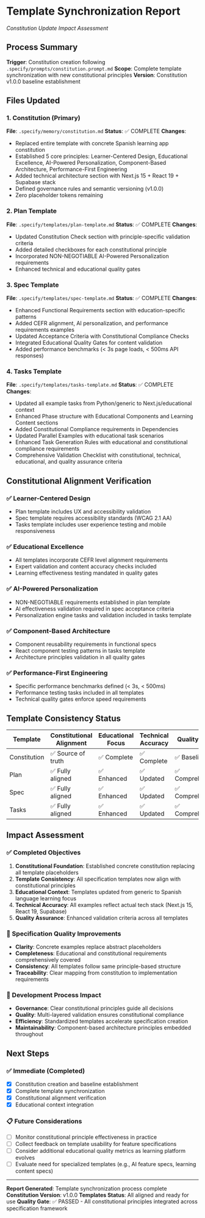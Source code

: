 # Template Synchronization Report
*Constitution Update Impact Assessment*

## Process Summary
**Trigger**: Constitution creation following `.specify/prompts/constitution.prompt.md`
**Scope**: Complete template synchronization with new constitutional principles
**Version**: Constitution v1.0.0 baseline establishment

## Files Updated

### 1. Constitution (Primary)
**File**: `.specify/memory/constitution.md`
**Status**: ✅ COMPLETE
**Changes**: 
- Replaced entire template with concrete Spanish learning app constitution
- Established 5 core principles: Learner-Centered Design, Educational Excellence, AI-Powered Personalization, Component-Based Architecture, Performance-First Engineering
- Added technical architecture section with Next.js 15 + React 19 + Supabase stack
- Defined governance rules and semantic versioning (v1.0.0)
- Zero placeholder tokens remaining

### 2. Plan Template
**File**: `.specify/templates/plan-template.md`
**Status**: ✅ COMPLETE
**Changes**:
- Updated Constitution Check section with principle-specific validation criteria
- Added detailed checkboxes for each constitutional principle
- Incorporated NON-NEGOTIABLE AI-Powered Personalization requirements
- Enhanced technical and educational quality gates

### 3. Spec Template  
**File**: `.specify/templates/spec-template.md`
**Status**: ✅ COMPLETE
**Changes**:
- Enhanced Functional Requirements section with education-specific patterns
- Added CEFR alignment, AI personalization, and performance requirements examples
- Updated Acceptance Criteria with Constitutional Compliance Checks
- Integrated Educational Quality Gates for content validation
- Added performance benchmarks (< 3s page loads, < 500ms API responses)

### 4. Tasks Template
**File**: `.specify/templates/tasks-template.md`
**Status**: ✅ COMPLETE  
**Changes**:
- Updated all example tasks from Python/generic to Next.js/educational context
- Enhanced Phase structure with Educational Components and Learning Content sections
- Added Constitutional Compliance requirements in Dependencies
- Updated Parallel Examples with educational task scenarios  
- Enhanced Task Generation Rules with educational and constitutional compliance requirements
- Comprehensive Validation Checklist with constitutional, technical, educational, and quality assurance criteria

## Constitutional Alignment Verification

### ✅ Learner-Centered Design
- Plan template includes UX and accessibility validation
- Spec template requires accessibility standards (WCAG 2.1 AA)
- Tasks template includes user experience testing and mobile responsiveness

### ✅ Educational Excellence
- All templates incorporate CEFR level alignment requirements
- Expert validation and content accuracy checks included
- Learning effectiveness testing mandated in quality gates

### ✅ AI-Powered Personalization  
- NON-NEGOTIABLE requirements established in plan template
- AI effectiveness validation required in spec acceptance criteria
- Personalization engine tasks and validation included in tasks template

### ✅ Component-Based Architecture
- Component reusability requirements in functional specs
- React component testing patterns in tasks template
- Architecture principles validation in all quality gates

### ✅ Performance-First Engineering
- Specific performance benchmarks defined (< 3s, < 500ms)
- Performance testing tasks included in all templates
- Technical quality gates enforce speed requirements

## Template Consistency Status

| Template | Constitutional Alignment | Educational Focus | Technical Accuracy | Quality Gates |
|----------|-------------------------|-------------------|-------------------|---------------|
| Constitution | ✅ Source of truth | ✅ Complete | ✅ Complete | ✅ Baseline |
| Plan | ✅ Fully aligned | ✅ Enhanced | ✅ Updated | ✅ Comprehensive |
| Spec | ✅ Fully aligned | ✅ Enhanced | ✅ Updated | ✅ Comprehensive |  
| Tasks | ✅ Fully aligned | ✅ Enhanced | ✅ Updated | ✅ Comprehensive |

## Impact Assessment

### ✅ Completed Objectives
1. **Constitutional Foundation**: Established concrete constitution replacing all template placeholders
2. **Template Consistency**: All specification templates now align with constitutional principles
3. **Educational Context**: Templates updated from generic to Spanish language learning focus
4. **Technical Accuracy**: All examples reflect actual tech stack (Next.js 15, React 19, Supabase)
5. **Quality Assurance**: Enhanced validation criteria across all templates

### 🎯 Specification Quality Improvements
- **Clarity**: Concrete examples replace abstract placeholders
- **Completeness**: Educational and constitutional requirements comprehensively covered
- **Consistency**: All templates follow same principle-based structure
- **Traceability**: Clear mapping from constitution to implementation requirements

### 🚀 Development Process Impact
- **Governance**: Clear constitutional principles guide all decisions
- **Quality**: Multi-layered validation ensures constitutional compliance
- **Efficiency**: Standardized templates accelerate specification creation
- **Maintainability**: Component-based architecture principles embedded throughout

## Next Steps

### ✅ Immediate (Completed)
- [x] Constitution creation and baseline establishment
- [x] Complete template synchronization 
- [x] Constitutional alignment verification
- [x] Educational context integration

### 📋 Future Considerations
- [ ] Monitor constitutional principle effectiveness in practice
- [ ] Collect feedback on template usability for feature specifications
- [ ] Consider additional educational quality metrics as learning platform evolves
- [ ] Evaluate need for specialized templates (e.g., AI feature specs, learning content specs)

---
**Report Generated**: Template synchronization process complete
**Constitution Version**: v1.0.0
**Templates Status**: All aligned and ready for use
**Quality Gate**: ✅ PASSED - All constitutional principles integrated across specification framework
